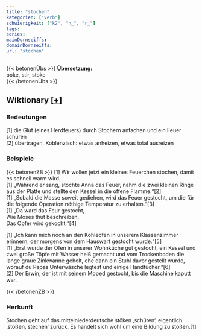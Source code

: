 ```yaml
---
title: "stochen"
kategorien: ["Verb"]
schwierigkeit: ["k2", "h_", "r_"]
tags:
series:
mainDornseiffs:
domainDornseiffs:
url: "stochen"
---
```


{{< betonenÜbs >}}
**Übersetzung:**  
poke, stir, stoke  
{{< /betonenÜbs >}}

## Wiktionary [[+](https://de.wiktionary.org/wiki/stochen)]

### Bedeutungen
[1] die Glut (eines Herdfeuers) durch Stochern anfachen und ein Feuer schüren  
[2] übertragen, Koblenzisch: etwas anheizen, etwas total ausreizen  

### Beispiele
{{< betonenZB >}}
[1] Wir wollen jetzt ein kleines Feuerchen stochen, damit es schnell warm wird.  
[1] „Während er sang, stochte Anna das Feuer, nahm die zwei kleinen Ringe aus der Platte und stellte den Kessel in die offene Flamme.“[2]  
[1] „Sobald die Masse soweit gediehen, wird das Feuer gestocht, um die für die folgende Operation nöthige Temperatur zu erhalten.“[3]  
[1]  „Da ward das Feur gestocht,  
Wie Moses thut beschreiben,  
Das Opfer wird gekocht.“[4]  
  
[1] „Ich kann mich noch an den Kohleofen in unserem Klassenzimmer erinnern, der morgens von dem Hauswart gestocht wurde.“[5]  
[1] „Erst wurde der Ofen in unserer Wohnküche gut gestocht, ein Kessel und zwei große Töpfe mit Wasser heiß gemacht und vom Trockenboden die lange graue Zinkwanne geholt, ehe dann ein Stuhl davor gestellt wurde, worauf du Papas Unterwäsche legtest und einige Handtücher.“[6]  
[2] Der Erwin, der ist mit seinem Moped gestocht, bis die Maschine kaputt war.  

{{< /betonenZB >}}
### Herkunft
Stochen geht auf das mittelniederdeutsche stōken ‚schüren‘, eigentlich ‚stoßen, stechen‘ zurück. Es handelt sich wohl um eine Bildung zu stoßen.[1]  


